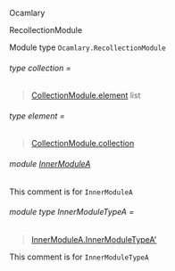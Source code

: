 Ocamlary

RecollectionModule

Module type `Ocamlary.RecollectionModule`

<a id="type-collection"></a>

###### type collection =

> [CollectionModule.element](Ocamlary.CollectionModule.md#type-element) list


<a id="type-element"></a>

###### type element =

> [CollectionModule.collection](Ocamlary.CollectionModule.md#type-collection)


<a id="module-InnerModuleA"></a>

###### module [InnerModuleA](Ocamlary.module-type-RecollectionModule.InnerModuleA.md)

This comment is for `InnerModuleA`

<a id="module-type-InnerModuleTypeA"></a>

###### module type InnerModuleTypeA =

> [InnerModuleA.InnerModuleTypeA'](Ocamlary.module-type-RecollectionModule.InnerModuleA.module-type-InnerModuleTypeA'.md)


This comment is for `InnerModuleTypeA`